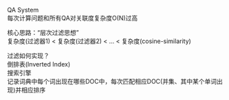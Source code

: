 QA System    
每次计算问题和所有QA对关联度复杂度O(N)过高   
    
    
核心思路：“层次过滤思想”    
复杂度(过滤器1) < 复杂度(过滤器2) < ... < 复杂度(cosine-similarity)    

     
过滤如何实现？    
倒排表(Inverted Index)    
搜索引擎    
记录词典中每个词出现在哪些DOC中，每次匹配相应DOC(并集、其中某个单词出现)并相应排序   
